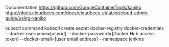 Documentation
https://github.com/GoogleContainerTools/kaniko
https://docs.cloudbees.com/docs/cloudbees-ci/latest/cloud-admin-guide/using-kaniko

kubectl command
kubectl create secret docker-registry docker-credentials --docker-username=[userid] --docker-password=[Docker Hub access token] --docker-email=[user email address] --namespace jenkins
